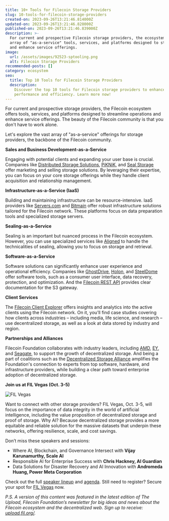 ```yaml
---
title: 10+ Tools for Filecoin Storage Providers
slug: 10-tools-for-filecoin-storage-providers
created-on: 2023-09-26T13:21:46.814000Z
updated-on: 2023-09-26T13:21:46.828000Z
published-on: 2023-09-26T13:21:46.839000Z
description: >-
  For current and prospective Filecoin storage providers, the ecosystem offers an
  array of "as-a-service" tools, services, and platforms designed to streamline operations
  and enhance service offerings.
image:
  url: /assets/images/92523-sptooling.png
  alt: Filecoin Storage Providers
recommended-posts: []
category: ecosystem
seo:
  title: Top 10 Tools for Filecoin Storage Providers
  description:
    Discover the top 10 tools for Filecoin storage providers to enhance
    performance and efficiency. Learn more now!
---
```


For current and prospective storage providers, the Filecoin ecosystem offers tools, services, and platforms designed to streamline operations and enhance service offerings. The beauty of the Filecoin community is that you don't have to work alone.

Let's explore the vast array of "as-a-service" offerings for storage providers, the backbone of the Filecoin community.

**Sales and Business Development-as-a-Service**

Engaging with potential clients and expanding your user base is crucial. Companies like [Distributed Storage Solutions](https://distributedstorage.com/), [PiKNiK](https://www.piknik.cloud/), and [Seal Storage](https://www.sealstorage.io/) offer marketing and selling storage solutions. By leveraging their expertise, you can focus on your core storage offerings while they handle client acquisition and relationship management.

**Infrastructure-as-a-Service (IaaS)**

Building and maintaining infrastructure can be resource-intensive. IaaS providers like [Servers.com](https://www.servers.com/) and [Bitmain](https://www.bitmain.com/about) offer robust infrastructure solutions tailored for the Filecoin network. These platforms focus on data preparation tools and specialized storage servers.

**Sealing-as-a-Service**

Sealing is an important but nuanced process in the Filecoin ecosystem. However, you can use specialized services like [Aligned](https://aligned.co/) to handle the technicalities of sealing, allowing you to focus on storage and retrieval.

**Software-as-a-Service**

Software solutions can significantly enhance user experience and operational efficiency. Companies like [GhostDrive](https://ghostdrive.com/), [Holon](https://holon.investments/), and [SteelDome](https://www.steeldomecyber.com/?doing_wp_cron=1695407596.3194169998168945312500) offer software tools, such as a consumer user interface, data recovery, protection, and optimization. And the [Filecoin REST API](https://filecoin-project.github.io/filecoin-http-api/?utm_source) provides clear documentation for the S3 gateway.

**Client Services**

The [Filecoin Client Explorer](https://filecoin-explorer.com/) offers insights and analytics into the active clients using the Filecoin network. On it, you’ll find case studies covering how clients across industries – including media, life science, and research – use decentralized storage, as well as a look at data stored by industry and region.

**Partnerships and Alliances**

Filecoin Foundation collaborates with industry leaders, including [AMD](https://www.amd.com/en/technologies/blockchain), [EY](https://blockchain.ey.com/), and [Seagate](https://www.seagate.com/products/storage/data-storage-systems/leasing/), to support the growth of decentralized storage. And being a part of coalitions such as the [Decentralized Storage Alliance](https://dsalliance.io/) amplifies the Foundation's connection to experts from top software, hardware, and infrastructure providers, while building a clear path toward enterprise adoption of decentralized storage.

**Join us at FIL Vegas (Oct. 3-5)**

![FIL Vegas](/assets/images/fil-vegas-register-now.png)

Want to connect with other storage providers? FIL Vegas, Oct. 3-5, will focus on the importance of data integrity in the world of artificial intelligence, including the value proposition of decentralized storage and proof of storage. Why AI? Because decentralized storage provides a more equitable and reliable solution for the massive datasets that underpin these networks, offering resilience, scale, and cost savings.

Don’t miss these speakers and sessions:

- Where AI, Blockchain, and Governance Intersect with **Vijay Karunamurthy, Scale AI**
- Responsible AI for Enterprise Success with **Chris Hackney, AI Guardian**
- Data Solutions for Disaster Recovery and AI Innovation with **Andromeda Huang, Power Meta Corporation**

Check out the full [speaker lineup](https://fil-vegas.io/#speakers) and [agenda](https://fil-vegas.io/#agenda). Still need to register? Secure your spot for [FIL Vegas](https://fil-vegas.io/register/) now.

_P.S. A version of this content was featured in the latest edition of The Upload, Filecoin Foundation’s newsletter for big ideas and news about the Filecoin ecosystem and the decentralized web. Sign up to receive: [upload.fil.org/](https://upload.fil.org/)._

